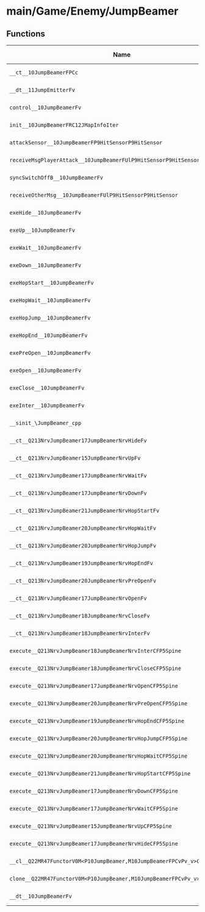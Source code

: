 # main/Game/Enemy/JumpBeamer

## Functions

| Name | Address | Match % |
|------|---------|---------|
| `__ct__10JumpBeamerFPCc` | `0x800FE130` | :x: (0.0%) |
| `__dt__11JumpEmitterFv` | `0x800FE16C` | :x: (0.0%) |
| `control__10JumpBeamerFv` | `0x800FE1C8` | :x: (0.0%) |
| `init__10JumpBeamerFRC12JMapInfoIter` | `0x800FE25C` | :x: (0.0%) |
| `attackSensor__10JumpBeamerFP9HitSensorP9HitSensor` | `0x800FE5B4` | :x: (0.0%) |
| `receiveMsgPlayerAttack__10JumpBeamerFUlP9HitSensorP9HitSensor` | `0x800FE604` | :x: (0.0%) |
| `syncSwitchOffB__10JumpBeamerFv` | `0x800FE718` | :x: (0.0%) |
| `receiveOtherMsg__10JumpBeamerFUlP9HitSensorP9HitSensor` | `0x800FE780` | :x: (0.0%) |
| `exeHide__10JumpBeamerFv` | `0x800FE7E4` | :x: (0.0%) |
| `exeUp__10JumpBeamerFv` | `0x800FE8CC` | :x: (0.0%) |
| `exeWait__10JumpBeamerFv` | `0x800FE9B8` | :x: (0.0%) |
| `exeDown__10JumpBeamerFv` | `0x800FEA68` | :x: (0.0%) |
| `exeHopStart__10JumpBeamerFv` | `0x800FEB48` | :x: (0.0%) |
| `exeHopWait__10JumpBeamerFv` | `0x800FEC20` | :x: (0.0%) |
| `exeHopJump__10JumpBeamerFv` | `0x800FECC4` | :x: (0.0%) |
| `exeHopEnd__10JumpBeamerFv` | `0x800FED40` | :x: (0.0%) |
| `exePreOpen__10JumpBeamerFv` | `0x800FEE14` | :x: (0.0%) |
| `exeOpen__10JumpBeamerFv` | `0x800FEEA8` | :x: (0.0%) |
| `exeClose__10JumpBeamerFv` | `0x800FEFC0` | :x: (0.0%) |
| `exeInter__10JumpBeamerFv` | `0x800FF024` | :x: (0.0%) |
| `__sinit_\JumpBeamer_cpp` | `0x800FF114` | :x: (0.0%) |
| `__ct__Q213NrvJumpBeamer17JumpBeamerNrvHideFv` | `0x800FF190` | :x: (0.0%) |
| `__ct__Q213NrvJumpBeamer15JumpBeamerNrvUpFv` | `0x800FF1A0` | :x: (0.0%) |
| `__ct__Q213NrvJumpBeamer17JumpBeamerNrvWaitFv` | `0x800FF1B0` | :x: (0.0%) |
| `__ct__Q213NrvJumpBeamer17JumpBeamerNrvDownFv` | `0x800FF1C0` | :x: (0.0%) |
| `__ct__Q213NrvJumpBeamer21JumpBeamerNrvHopStartFv` | `0x800FF1D0` | :x: (0.0%) |
| `__ct__Q213NrvJumpBeamer20JumpBeamerNrvHopWaitFv` | `0x800FF1E0` | :x: (0.0%) |
| `__ct__Q213NrvJumpBeamer20JumpBeamerNrvHopJumpFv` | `0x800FF1F0` | :x: (0.0%) |
| `__ct__Q213NrvJumpBeamer19JumpBeamerNrvHopEndFv` | `0x800FF200` | :x: (0.0%) |
| `__ct__Q213NrvJumpBeamer20JumpBeamerNrvPreOpenFv` | `0x800FF210` | :x: (0.0%) |
| `__ct__Q213NrvJumpBeamer17JumpBeamerNrvOpenFv` | `0x800FF220` | :x: (0.0%) |
| `__ct__Q213NrvJumpBeamer18JumpBeamerNrvCloseFv` | `0x800FF230` | :x: (0.0%) |
| `__ct__Q213NrvJumpBeamer18JumpBeamerNrvInterFv` | `0x800FF240` | :x: (0.0%) |
| `execute__Q213NrvJumpBeamer18JumpBeamerNrvInterCFP5Spine` | `0x800FF250` | :x: (0.0%) |
| `execute__Q213NrvJumpBeamer18JumpBeamerNrvCloseCFP5Spine` | `0x800FF258` | :x: (0.0%) |
| `execute__Q213NrvJumpBeamer17JumpBeamerNrvOpenCFP5Spine` | `0x800FF260` | :x: (0.0%) |
| `execute__Q213NrvJumpBeamer20JumpBeamerNrvPreOpenCFP5Spine` | `0x800FF268` | :x: (0.0%) |
| `execute__Q213NrvJumpBeamer19JumpBeamerNrvHopEndCFP5Spine` | `0x800FF270` | :x: (0.0%) |
| `execute__Q213NrvJumpBeamer20JumpBeamerNrvHopJumpCFP5Spine` | `0x800FF278` | :x: (0.0%) |
| `execute__Q213NrvJumpBeamer20JumpBeamerNrvHopWaitCFP5Spine` | `0x800FF280` | :x: (0.0%) |
| `execute__Q213NrvJumpBeamer21JumpBeamerNrvHopStartCFP5Spine` | `0x800FF288` | :x: (0.0%) |
| `execute__Q213NrvJumpBeamer17JumpBeamerNrvDownCFP5Spine` | `0x800FF290` | :x: (0.0%) |
| `execute__Q213NrvJumpBeamer17JumpBeamerNrvWaitCFP5Spine` | `0x800FF298` | :x: (0.0%) |
| `execute__Q213NrvJumpBeamer15JumpBeamerNrvUpCFP5Spine` | `0x800FF2A0` | :x: (0.0%) |
| `execute__Q213NrvJumpBeamer17JumpBeamerNrvHideCFP5Spine` | `0x800FF2A8` | :x: (0.0%) |
| `__cl__Q22MR47FunctorV0M<P10JumpBeamer,M10JumpBeamerFPCvPv_v>CFv` | `0x800FF2B0` | :x: (0.0%) |
| `clone__Q22MR47FunctorV0M<P10JumpBeamer,M10JumpBeamerFPCvPv_v>CFP7JKRHeap` | `0x800FF2E0` | :x: (0.0%) |
| `__dt__10JumpBeamerFv` | `0x800FF348` | :x: (0.0%) |